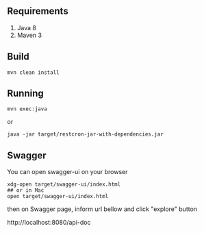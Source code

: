 ## Requirements

1. Java 8 
2. Maven 3

## Build
```
mvn clean install
```
## Running 

```
mvn exec:java 
```

or 

```
java -jar target/restcron-jar-with-dependencies.jar 
```

## Swagger

You can open swagger-ui on your browser 

```
xdg-open target/swagger-ui/index.html 
## or in Mac 
open target/swagger-ui/index.html 
```

then on Swagger page, inform url bellow and click "explore" button 

http://localhost:8080/api-doc
